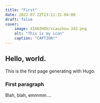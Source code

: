 ```yaml
---
title: "First"
date: 2022-07-22T23:11:31-04:00
draft: false
cover:
    image: XIAOZHOU/xiaozhou-2d2.png
    alt: "This is my icon"
    caption: "CAPTION!"
---
```


## Hello, world. 

This is the first page generating with Hugo. 


### First paragraph

Blah, blah, emmmm.... 

